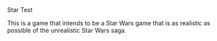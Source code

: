 Star Test

This is a game that intends to be a Star Wars game
that is as realistic as possible of the unrealistic
Star Wars saga.
